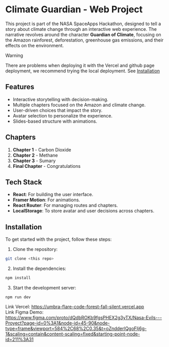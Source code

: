 
# Climate Guardian - Web Project

This project is part of the NASA SpaceApps Hackathon, designed to tell a story about climate change through an interactive web experience. The narrative revolves around the character **Guardian of Climate**, focusing on the Amazon rainforest, deforestation, greenhouse gas emissions, and their effects on the environment.

> [!Warning]
>
> There are problems when deploying it with the Vercel and github page deployment, we recommend trying the local deployment. See [Installation](#Installation)

## Features
- Interactive storytelling with decision-making.
- Multiple chapters focused on the Amazon and climate change.
- User-driven choices that impact the story.
- Avatar selection to personalize the experience.
- Slides-based structure with animations.
  
## Chapters
1. **Chapter 1** - Carbon Dioxide
2. **Chapter 2** - Methane
3. **Chapter 3** - Sumary
4. **Final Chapter** - Congratulations

## Tech Stack
- **React**: For building the user interface.
- **Framer Motion**: For animations.
- **React Router**: For managing routes and chapters.
- **LocalStorage**: To store avatar and user decisions across chapters.

## Installation

To get started with the project, follow these steps:

1. Clone the repository:


```bash
git clone <this repo>
```

2. Install the dependencies:

```bash
npm install
```

3. Start the development server:

```
npm run dev
```

Link Vercel: https://umbra-flare-code-forest-fall-silent.vercel.app  
Link Figma Demo: https://www.figma.com/proto/dQdbROKb9fgsPHEX2g3yTX/Nasa-Evils---Proyect?page-id=0%3A1&node-id=45-90&node-type=frame&viewport=584%2C68%2C0.35&t=oZndderlQgoFIj6g-1&scaling=contain&content-scaling=fixed&starting-point-node-id=211%3A31


